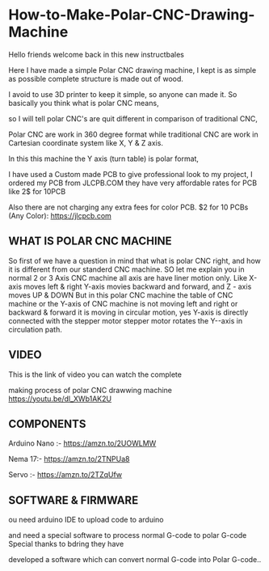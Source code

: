 # How-to-Make-Polar-CNC-Drawing-Machine

Hello friends welcome back in this new instructbales

Here I have made a simple Polar CNC drawing machine, I kept is as simple as possible complete structure is made out of wood.

I avoid to use 3D printer to keep it simple, so anyone can made it. So basically you think what is polar CNC means, 

so I will tell polar CNC's are quit different in comparison of traditional CNC,

Polar CNC are work in 360 degree format while traditional CNC are work in Cartesian coordinate system like X, Y & Z axis. 

In this this machine the Y axis (turn table) is polar format,

I have used a Custom made PCB to give professional look to my project, I ordered my PCB from JLCPB.COM they have very affordable rates for PCB like 2$ for 10PCB

Also there are not charging any extra fees for color PCB. $2 for 10 PCBs (Any Color): https://jlcpcb.com

## WHAT IS POLAR CNC MACHINE ##

So first of we have a question in mind that what is polar CNC right, and how it is different from our 
standerd CNC machine.
SO let me explain you in normal 2 or 3 Axis CNC machine all axis are have liner motion only.
Like X-axis moves left & right Y-axis movies backward and forward, and Z - axis moves UP & DOWN
But in this polar CNC machine the table of CNC machine
or the Y-axis of CNC machine is not moving left and right or backward & forward 
it is moving in circular motion, yes Y-axis is directly connected with the stepper motor
stepper motor rotates the Y--axis in circulation path.

## VIDEO ## 

This is the link of video you can watch the complete 

making process of polar CNC drawwing machine 
https://youtu.be/dl_XWb1AK2U

##  COMPONENTS ##

Arduino Nano :- https://amzn.to/2UOWLMW

Nema 17:- https://amzn.to/2TNPUa8

Servo :- https://amzn.to/2TZqUfw

## SOFTWARE & FIRMWARE ##

ou need arduino IDE to upload code to arduino

and need a special software to process normal G-code to polar G-code Special thanks to bdring they have 

developed a software which can convert normal G-code into Polar G-code..
